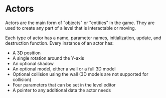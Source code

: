 # Actors

Actors are the main form of "objects" or "entities" in the game. They are used to create any part of a level that is interactable or moving.

Each type of actor has a name, parameter names, initialization, update, and destruction function.
Every instance of an actor has:
- A 3D position
- A single rotation around the Y-axis
- An optional shadow
- An optional model, either a wall or a full 3D model
- Optional collision using the wall (3D models are not supported for collision)
- Four parameters that can be set in the level editor
- A pointer to any additional data the actor needs